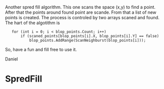 Another spred fill algorithm.
This one scans the space (x,y) to find a point. After that the points around found point are scande. From that a list of new points is created. The process is controled by two arrays  scaned and found. 
The hart of the algotithm is 

       for (int i = 0; i < blop_points.Count; i++)
           if (scaned_points[blop_points[i].X, blop_points[i].Y] == false)
               blop_points.AddRange(ScanNeighburst(blop_points[i]));


   So, have a fun and fill free to use it.

   Daniel
# SpredFill

